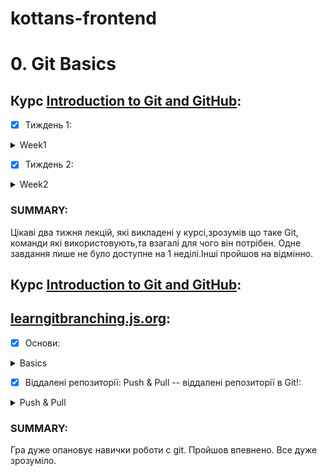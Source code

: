 # kottans-frontend
# 0. Git Basics

## Курс [Introduction to Git and GitHub](https://www.coursera.org/learn/introduction-git-github):
- [x] Тиждень 1:
<details>
  <summary>Week1</summary>
  <img src = "https://user-images.githubusercontent.com/104227936/182594627-a176d338-f615-4959-bf37-054fb7f8ffeb.png"
">
</details>

- [x] Тиждень 2:
<details>
  <summary>Week2</summary>
  <img src = "https://user-images.githubusercontent.com/104227936/182594693-9c722da9-47eb-498f-a2a0-4dc3992c40c2.png"
">
</details>


### SUMMARY:
Цікаві два тижня лекцій, які викладені у курсі,зрозумів що таке Git, команди які використовують,та взагалі для чого він потрібен.
Одне завдання лише не було доступне на 1 неділі.Інші пройшов на відмінно.
## Курс [Introduction to Git and GitHub](https://www.coursera.org/learn/introduction-git-github):

## [learngitbranching.js.org](https://learngitbranching.js.org/?locale=uk):
- [x] Основи:
<details>
  <summary>Basics</summary>
  <img src = "https://user-images.githubusercontent.com/104227936/182565322-f5b5e034-7de7-419a-b0f3-916d0cf50e29.png">
</details>

- [x] Віддалені репозиторії: Push & Pull -- віддалені репозиторії в Git!:
<details>
  <summary>Push & Pull</summary>
  <img src = "https://user-images.githubusercontent.com/104227936/182565418-54715eec-9436-4818-af11-e4ec8416f629.png">
</details>

### SUMMARY:
Гра дуже опановує навички роботи с git. Пройшов впевнено. Все дуже зрозуміло.
